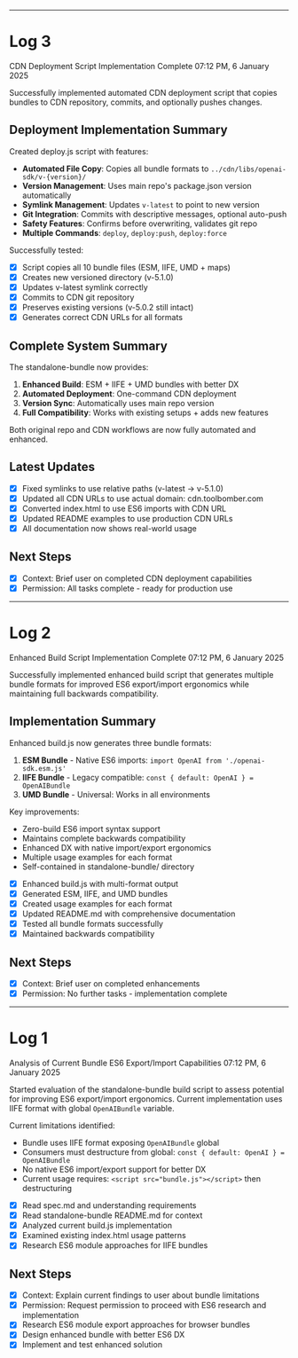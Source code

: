 --------------------------------------------------------------------------------
# Log 3

CDN Deployment Script Implementation Complete
07:12 PM, 6 January 2025

Successfully implemented automated CDN deployment script that copies bundles to CDN repository, commits, and optionally pushes changes.

## Deployment Implementation Summary

Created deploy.js script with features:
- **Automated File Copy**: Copies all bundle formats to `../cdn/libs/openai-sdk/v-{version}/`
- **Version Management**: Uses main repo's package.json version automatically  
- **Symlink Management**: Updates `v-latest` to point to new version
- **Git Integration**: Commits with descriptive messages, optional auto-push
- **Safety Features**: Confirms before overwriting, validates git repo
- **Multiple Commands**: `deploy`, `deploy:push`, `deploy:force`

Successfully tested:
- [x] Script copies all 10 bundle files (ESM, IIFE, UMD + maps)
- [x] Creates new versioned directory (v-5.1.0)
- [x] Updates v-latest symlink correctly  
- [x] Commits to CDN git repository
- [x] Preserves existing versions (v-5.0.2 still intact)
- [x] Generates correct CDN URLs for all formats

## Complete System Summary

The standalone-bundle now provides:
1. **Enhanced Build**: ESM + IIFE + UMD bundles with better DX
2. **Automated Deployment**: One-command CDN deployment 
3. **Version Sync**: Automatically uses main repo version
4. **Full Compatibility**: Works with existing setups + adds new features

Both original repo and CDN workflows are now fully automated and enhanced.

## Latest Updates

- [x] Fixed symlinks to use relative paths (v-latest -> v-5.1.0)
- [x] Updated all CDN URLs to use actual domain: cdn.toolbomber.com
- [x] Converted index.html to use ES6 imports with CDN URL
- [x] Updated README examples to use production CDN URLs
- [x] All documentation now shows real-world usage

## Next Steps

- [x] Context: Brief user on completed CDN deployment capabilities  
- [x] Permission: All tasks complete - ready for production use

--------------------------------------------------------------------------------
# Log 2

Enhanced Build Script Implementation Complete
07:12 PM, 6 January 2025

Successfully implemented enhanced build script that generates multiple bundle formats for improved ES6 export/import ergonomics while maintaining full backwards compatibility.

## Implementation Summary

Enhanced build.js now generates three bundle formats:
1. **ESM Bundle** - Native ES6 imports: `import OpenAI from './openai-sdk.esm.js'`
2. **IIFE Bundle** - Legacy compatible: `const { default: OpenAI } = OpenAIBundle`  
3. **UMD Bundle** - Universal: Works in all environments

Key improvements:
- Zero-build ES6 import syntax support
- Maintains complete backwards compatibility
- Enhanced DX with native import/export ergonomics
- Multiple usage examples for each format
- Self-contained in standalone-bundle/ directory

- [x] Enhanced build.js with multi-format output
- [x] Generated ESM, IIFE, and UMD bundles
- [x] Created usage examples for each format
- [x] Updated README.md with comprehensive documentation
- [x] Tested all bundle formats successfully
- [x] Maintained backwards compatibility

## Next Steps

- [x] Context: Brief user on completed enhancements
- [x] Permission: No further tasks - implementation complete

--------------------------------------------------------------------------------
# Log 1

Analysis of Current Bundle ES6 Export/Import Capabilities
07:12 PM, 6 January 2025

Started evaluation of the standalone-bundle build script to assess potential for improving ES6 export/import ergonomics. Current implementation uses IIFE format with global `OpenAIBundle` variable.

Current limitations identified:
- Bundle uses IIFE format exposing `OpenAIBundle` global
- Consumers must destructure from global: `const { default: OpenAI } = OpenAIBundle`
- No native ES6 import/export support for better DX
- Current usage requires: `<script src="bundle.js"></script>` then destructuring

- [x] Read spec.md and understanding requirements  
- [x] Read standalone-bundle README.md for context
- [x] Analyzed current build.js implementation
- [x] Examined existing index.html usage patterns
- [x] Research ES6 module approaches for IIFE bundles

## Next Steps

- [x] Context: Explain current findings to user about bundle limitations
- [x] Permission: Request permission to proceed with ES6 research and implementation
- [x] Research ES6 module export approaches for browser bundles
- [x] Design enhanced bundle with better ES6 DX
- [x] Implement and test enhanced solution